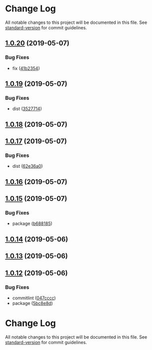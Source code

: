 # Change Log

All notable changes to this project will be documented in this file. See [standard-version](https://github.com/conventional-changelog/standard-version) for commit guidelines.

<a name="1.0.20"></a>
## [1.0.20](https://github.com/Controlla/controlla-postinstall/compare/v1.0.19...v1.0.20) (2019-05-07)


### Bug Fixes

* fix ([41b2354](https://github.com/Controlla/controlla-postinstall/commit/41b2354))



<a name="1.0.19"></a>
## [1.0.19](https://github.com/Controlla/controlla-postinstall/compare/v1.0.18...v1.0.19) (2019-05-07)


### Bug Fixes

* dist ([3527714](https://github.com/Controlla/controlla-postinstall/commit/3527714))



<a name="1.0.18"></a>
## [1.0.18](https://github.com/Controlla/controlla-postinstall/compare/v1.0.17...v1.0.18) (2019-05-07)



<a name="1.0.17"></a>
## [1.0.17](https://github.com/Controlla/controlla-postinstall/compare/v1.0.16...v1.0.17) (2019-05-07)


### Bug Fixes

* dist ([62e36a0](https://github.com/Controlla/controlla-postinstall/commit/62e36a0))



<a name="1.0.16"></a>
## [1.0.16](https://github.com/Controlla/controlla-postinstall/compare/v1.0.15...v1.0.16) (2019-05-07)



<a name="1.0.15"></a>
## [1.0.15](https://github.com/Controlla/controlla-postinstall/compare/v1.0.14...v1.0.15) (2019-05-07)


### Bug Fixes

* package ([b688185](https://github.com/Controlla/controlla-postinstall/commit/b688185))



<a name="1.0.14"></a>
## [1.0.14](https://github.com/Controlla/controlla-postinstall/compare/v1.0.13...v1.0.14) (2019-05-06)



<a name="1.0.13"></a>
## [1.0.13](https://github.com/Controlla/controlla-postinstall/compare/v1.0.12...v1.0.13) (2019-05-06)



<a name="1.0.12"></a>
## [1.0.12](https://github.com/Controlla/controlla-postinstall/compare/v1.0.11...v1.0.12) (2019-05-06)


### Bug Fixes

* commitlint ([047cccc](https://github.com/Controlla/controlla-postinstall/commit/047cccc))
* package ([5bc8e8d](https://github.com/Controlla/controlla-postinstall/commit/5bc8e8d))



# Change Log

All notable changes to this project will be documented in this file. See [standard-version](https://github.com/conventional-changelog/standard-version) for commit guidelines.
